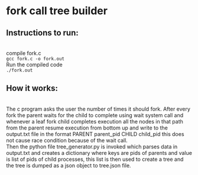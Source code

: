 # fork call tree builder

<h2>Instructions to run:</h2><br/>
    compile fork.c<br/>
    <code>gcc fork.c -o fork.out </code><br/>
    Run the compiled code<br/>
    <code>./fork.out</code></br/>

<h2>How it works:</h2><br/>
    The c program asks the user the number of times it should fork. After every fork the parent waits for the child to complete using wait system call and whenever a leaf fork child completes execution all the nodes in that path from the parent resume execution from bottom up and write to the <span>output.txt</span> file in the format <span> PARENT parent_pid CHILD child_pid </span> this does not cause race condition because of the wait call.
    <br/>
    Then the python file <span> tree_generator.py </span> is invoked which parses data in <span>output.txt</span> and creates a dictionary where keys are pids of parents and value is list of pids of child processes, this list is then used to create a tree and the tree is dumped as a json object to <span>tree.json</span> file.

